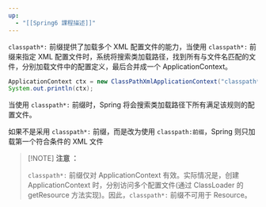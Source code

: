 ```yaml
---
up:
  - "[[Spring6 課程描述]]"
---
```

`classpath*:`  前缀提供了加载多个 XML 配置文件的能力，当使用 `classpath*:` 前缀来指定 XML 配置文件时，系统将搜索类加载路径，找到所有与文件名匹配的文件，分别加载文件中的配置定义，最后合并成一个 ApplicationContext。

```java
ApplicationContext ctx = new ClassPathXmlApplicationContext("classpath*:beans.xml");
System.out.println(ctx);
```

当使用 `classpath*:` 前缀时，Spring 将会搜索类加载路径下所有满足该规则的配置文件。

如果不是采用 `classpath*:` 前缀，而是改为使用 `classpath:前缀`，Spring 则只加载第一个符合条件的 XML 文件

> [!NOTE] **注意 ：**
> 
> `classpath*:` 前缀仅对 ApplicationContext 有效。实际情况是，创建 ApplicationContext 时，分别访问多个配置文件(通过 ClassLoader 的 getResource 方法实现)。因此，`classpath*:` 前缀不可用于 Resource。

